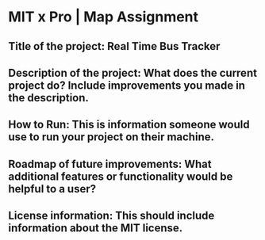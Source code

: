 # MIT x Pro | Map Assignment 

## Title of the project: Real Time Bus Tracker
## Description of the project: What does the current project do?  Include improvements you made in the description. 
## How to Run: This is information someone would use to run your project on their machine.
## Roadmap of future improvements: What additional features or functionality would be helpful to a user? 
## License information: This should include information about the MIT license. 

